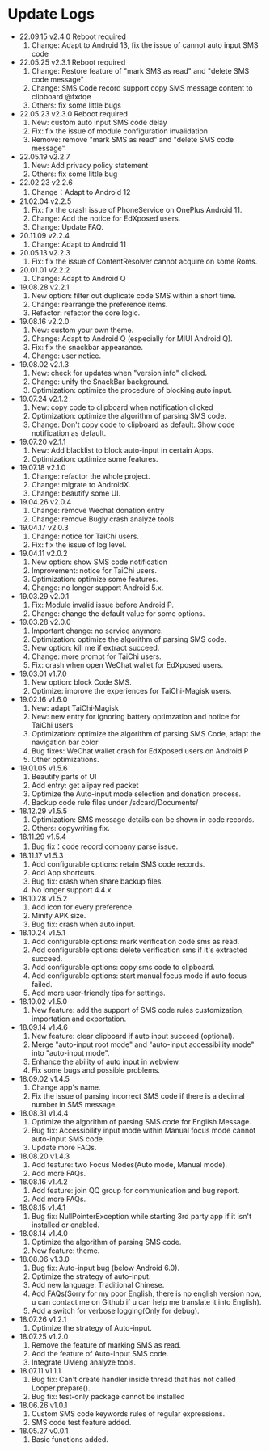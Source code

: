 # Update Logs
- 22.09.15 v2.4.0 Reboot required
  1. Change: Adapt to Android 13, fix the issue of cannot auto input SMS code
- 22.05.25 v2.3.1 Reboot required
  1. Change: Restore feature of "mark SMS as read" and "delete SMS code message"
  2. Change: SMS Code record support copy SMS message content to clipboard @fxdqe
  3. Others: fix some little bugs
- 22.05.23 v2.3.0 Reboot required
  1. New: custom auto input SMS code delay
  2. Fix: fix the issue of module configuration invalidation
  3. Remove: remove "mark SMS as read" and "delete SMS code message"
- 22.05.19 v2.2.7
  1. New: Add privacy policy statement
  2. Others: fix some little bug
- 22.02.23 v2.2.6
  1. Change：Adapt to Android 12
- 21.02.04 v2.2.5
  1. Fix: fix the crash issue of PhoneService on OnePlus Android 11.
  2. Change: Add the notice for EdXposed users.
  3. Change: Update FAQ.
- 20.11.09 v2.2.4
  1. Change: Adapt to Android 11
- 20.05.13 v2.2.3
  1. Fix: fix the issue of ContentResolver cannot acquire on some Roms.
- 20.01.01 v2.2.2
  1. Change: Adapt to Android Q
- 19.08.28 v2.2.1
  1. New option: filter out duplicate code SMS within a short time.
  2. Change: rearrange the preference items.
  3. Refactor: refactor the core logic. 
- 19.08.16 v2.2.0
  1. New: custom your own theme.
  2. Change: Adapt to Android Q (especially for MIUI Android Q).
  3. Fix: fix the snackbar appearance.
  4. Change: user notice.
- 19.08.02 v2.1.3
  1. New: check for updates when "version info" clicked.
  2. Change: unify the SnackBar background.
  3. Optimization: optimize the procedure of blocking auto input.
- 19.07.24 v2.1.2
  1. New: copy code to clipboard when notification clicked
  2. Optimization: optimize the algorithm of parsing SMS code.
  3. Change: Don't copy code to clipboard as default. Show code notification as default.
- 19.07.20 v2.1.1
  1. New: Add blacklist to block auto-input in certain Apps.
  2. Optimization: optimize some features.
- 19.07.18 v2.1.0
  1. Change: refactor the whole project.
  2. Change: migrate to AndroidX.
  3. Change: beautify some UI.
- 19.04.26 v2.0.4
  1. Change: remove Wechat donation entry
  2. Change: remove Bugly crash analyze tools
- 19.04.17 v2.0.3
  1. Change: notice for TaiChi users.
  2. Fix: fix the issue of log level.
- 19.04.11 v2.0.2
  1. New option: show SMS code notification
  2. Improvement: notice for TaiChi users.
  3. Optimization: optimize some features.
  4. Change: no longer support Android 5.x.
- 19.03.29 v2.0.1
  1. Fix: Module invalid issue before Android P.
  2. Change: change the default value for some options.
- 19.03.28 v2.0.0
  1. Important change: no service anymore.
  2. Optimization: optimize the algorithm of parsing SMS code.
  3. New option: kill me if extract succeed.
  4. Change: more prompt for TaiChi users.
  5. Fix: crash when open WeChat wallet for EdXposed users.
- 19.03.01 v1.7.0
  1. New option: block Code SMS.
  2. Optimize: improve the experiences for TaiChi-Magisk users.
- 19.02.16 v1.6.0
  1. New: adapt TaiChi·Magisk
  2. New: new entry for ignoring battery optimzation and notice for TaiChi users
  3. Optimization: optimize the algorithm of parsing SMS Code, adapt the navigation bar color
  4. Bug fixes: WeChat wallet crash for EdXposed users on Android P
  5. Other optimizations.
- 19.01.05 v1.5.6
  1. Beautify parts of UI
  2. Add entry: get alipay red packet
  3. Optimize the Auto-input mode selection and donation process.
  4. Backup code rule files under /sdcard/Documents/
- 18.12.29 v1.5.5
  1. Optimization: SMS message details can be shown in code records.
  2. Others: copywriting fix.
- 18.11.29 v1.5.4
  1. Bug fix：code record company parse issue.
- 18.11.17 v1.5.3
  1. Add configurable options: retain SMS code records.
  2. Add App shortcuts.
  3. Bug fix: crash when share backup files.
  4. No longer support 4.4.x
- 18.10.28 v1.5.2
  1. Add icon for every preference.
  2. Minify APK size.
  3. Bug fix: crash when auto input.
- 18.10.24 v1.5.1
  1. Add configurable options: mark verification code sms as read.
  2. Add configurable options: delete verification sms if it's extracted succeed.
  3. Add configurable options: copy sms code to clipboard.
  4. Add configurable options: start manual focus mode if auto focus failed.
  5. Add more user-friendly tips for settings.
- 18.10.02 v1.5.0
  1. New feature: add the support of SMS code rules customization, importation and exportation.
- 18.09.14 v1.4.6
  1. New feature: clear clipboard if auto input succeed (optional).
  2. Merge "auto-input root mode" and "auto-input accessibility mode" into "auto-input mode".
  3. Enhance the ability of auto input in webview.
  4. Fix some bugs and possible problems.
- 18.09.02 v1.4.5
  1. Change app's name.
  2. Fix the issue of parsing incorrect SMS code if there is a decimal number in SMS message.
- 18.08.31 v1.4.4
  1. Optimize the algorithm of parsing SMS code for English Message.
  2. Bug fix: Accessibility input mode within Manual focus mode cannot auto-input SMS code.
  3. Update more FAQs.
- 18.08.20 v1.4.3
  1. Add feature: two Focus Modes(Auto mode, Manual mode).
  2. Add more FAQs.
- 18.08.16 v1.4.2
  1. Add feature: join QQ group for communication and bug report.
  2. Add more FAQs.
- 18.08.15 v1.4.1
  1. Bug fix: NullPointerException while starting 3rd party app if it isn't installed or enabled.
- 18.08.14 v1.4.0
  1. Optimize the algorithm of parsing SMS code.
  2. New feature: theme.
- 18.08.06 v1.3.0
  1. Bug fix: Auto-input bug (below Android 6.0).
  2. Optimize the strategy of auto-input.
  3. Add new language: Traditional Chinese.
  4. Add FAQs(Sorry for my poor English, there is no english version now, u can contact me on Github if u can help me translate it into English).
  5. Add a switch for verbose logging(Only for debug).
- 18.07.26 v1.2.1
  1. Optimize the strategy of Auto-input.
- 18.07.25 v1.2.0
  1. Remove the feature of marking SMS as read.
  2. Add the feature of Auto-Input SMS code.
  3. Integrate UMeng analyze tools.
- 18.07.11 v1.1.1
  1. Bug fix: Can't create handler inside thread that has not called Looper.prepare().
  2. Bug fix: test-only package cannot be installed
- 18.06.26 v1.0.1 
  1. Custom SMS code keywords rules of regular expressions.
  2. SMS code test feature added.
- 18.05.27 v0.0.1 
  1. Basic functions added.